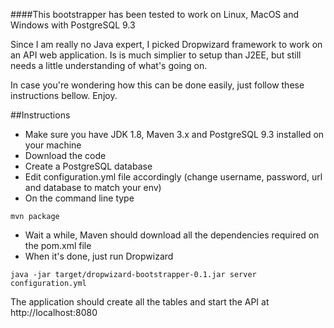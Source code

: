 ####This bootstrapper has been tested to work on Linux, MacOS and Windows with PostgreSQL 9.3

Since I am really no Java expert, I picked Dropwizard framework to work on an API web application. Is is much simplier
to setup than J2EE, but still needs a little understanding of what's going on.

In case you're wondering how this can be done easily, just follow these instructions bellow. Enjoy.

##Instructions

* Make sure you have JDK 1.8, Maven 3.x and PostgreSQL 9.3 installed on your machine
* Download the code
* Create a PostgreSQL database
* Edit configuration.yml file accordingly (change username, password, url and database to match your env)
* On the command line type

```
mvn package
```

* Wait a while, Maven should download all the dependencies required on the pom.xml file
* When it's done, just run Dropwizard

```
java -jar target/dropwizard-bootstrapper-0.1.jar server configuration.yml
```

The application should create all the tables and start the API at http://localhost:8080


